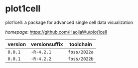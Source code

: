 # plot1cell

plot1cell: a package for advanced single cell data visualization

*homepage*: <https://github.com/HaojiaWu/plot1cell>

version | versionsuffix | toolchain
--------|---------------|----------
``0.0.1`` | ``-R-4.2.1`` | ``foss/2022a``
``0.0.1`` | ``-R-4.2.2`` | ``foss/2022b``
